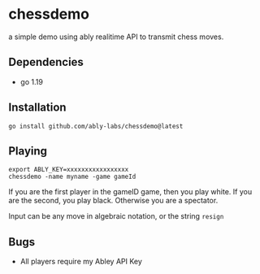 # chessdemo

a simple demo using ably realitime API to transmit chess moves.

## Dependencies

- go 1.19

## Installation

`go install github.com/ably-labs/chessdemo@latest`

## Playing

```
export ABLY_KEY=xxxxxxxxxxxxxxxxx
chessdemo -name myname -game gameId
```

If you are the first player in the gameID game, then you play white.
If you are the second, you play black.
Otherwise you are a spectator.

Input can be any move in algebraic notation, or the string `resign`

## Bugs
- All players require my Abley API Key

